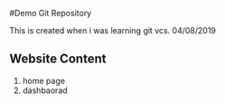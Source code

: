 #Demo Git Repository

This is created when i was learning git vcs. 04/08/2019

## Website Content
1. home page
2. dashbaorad